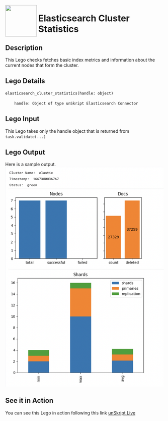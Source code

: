 [<img align="left" src="https://unskript.com/assets/favicon.png" width="100" height="100" style="padding-right: 5px">](https://unskript.com/assets/favicon.png) 
<h1>Elasticsearch Cluster Statistics </h1>

## Description
This Lego checks fetches basic index metrics and information about the current nodes that form the cluster.


## Lego Details

    elasticsearch_cluster_statistics(handle: object)

        handle: Object of type unSkript Elasticsearch Connector


## Lego Input
This Lego takes only the handle object that is returned from `task.validate(...)`

## Lego Output
Here is a sample output.
<img src="./1.png">


## See it in Action
You can see this Lego in action following this link [unSkript Live](https://us.app.unskript.io)
